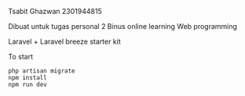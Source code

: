 Tsabit Ghazwan
2301944815

Dibuat untuk tugas personal 2 Binus online learning Web programming

Laravel + Laravel breeze starter kit

To start
```
php artisan migrate
npm install
npm run dev
```
